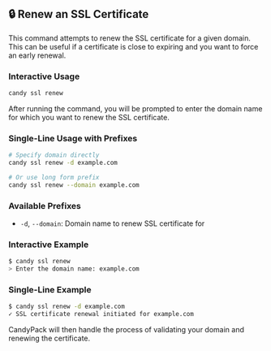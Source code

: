 ## 🔒 Renew an SSL Certificate
This command attempts to renew the SSL certificate for a given domain. This can be useful if a certificate is close to expiring and you want to force an early renewal.

### Interactive Usage
```bash
candy ssl renew
```
After running the command, you will be prompted to enter the domain name for which you want to renew the SSL certificate.

### Single-Line Usage with Prefixes
```bash
# Specify domain directly
candy ssl renew -d example.com

# Or use long form prefix
candy ssl renew --domain example.com
```

### Available Prefixes
- `-d`, `--domain`: Domain name to renew SSL certificate for

### Interactive Example
```bash
$ candy ssl renew
> Enter the domain name: example.com
```

### Single-Line Example
```bash
$ candy ssl renew -d example.com
✓ SSL certificate renewal initiated for example.com
```

CandyPack will then handle the process of validating your domain and renewing the certificate.

